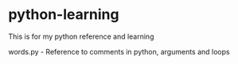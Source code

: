 # python-learning
This is for my python reference and learning

words.py - Reference to comments in python, arguments and loops
